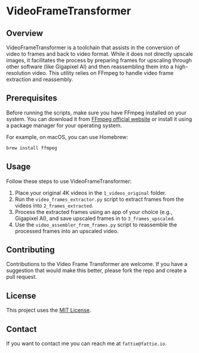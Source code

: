 # VideoFrameTransformer

## Overview
VideoFrameTransformer is a toolchain that assists in the conversion of video to frames and back to video format. While it does not directly upscale images, it facilitates the process by preparing frames for upscaling through other software (like Gigapixel AI) and then reassembling them into a high-resolution video. This utility relies on FFmpeg to handle video frame extraction and reassembly.

## Prerequisites
Before running the scripts, make sure you have FFmpeg installed on your system. You can download it from [FFmpeg official website](https://ffmpeg.org/download.html) or install it using a package manager for your operating system.

For example, on macOS, you can use Homebrew:
```bash
brew install ffmpeg
```

## Usage
Follow these steps to use VideoFrameTransformer:

1. Place your original 4K videos in the `1_videos_original` folder.
2. Run the `video_frames_extractor.py` script to extract frames from the videos into `2_frames_extracted`.
3. Process the extracted frames using an app of your choice (e.g., Gigapixel AI), and save upscaled frames in to `3_frames_upscaled`.
4. Use the `video_assembler_from_frames.py` script to reassemble the processed frames into an upscaled video.

## Contributing
Contributions to the Video Frame Transformer are welcome. If you have a suggestion that would make this better, please fork the repo and create a pull request.

## License
This project uses the [MIT License](LICENSE).

## Contact
If you want to contact me you can reach me at `fattie@fattie.io`.